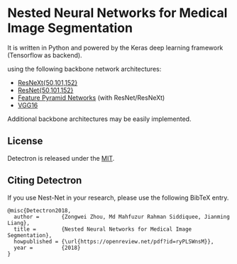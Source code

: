 # Nested Neural Networks for Medical Image Segmentation

It is written in Python and powered by the Keras deep learning framework (Tensorflow as backend).

using the following backbone network architectures:

- [ResNeXt{50,101,152}](https://arxiv.org/abs/1611.05431)
- [ResNet{50,101,152}](https://arxiv.org/abs/1512.03385)
- [Feature Pyramid Networks](https://arxiv.org/abs/1612.03144) (with ResNet/ResNeXt)
- [VGG16](https://arxiv.org/abs/1409.1556)

Additional backbone architectures may be easily implemented.

## License

Detectron is released under the [MIT]().

## Citing Detectron

If you use Nest-Net in your research, please use the following BibTeX entry.

```
@misc{Detectron2018,
  author =       {Zongwei Zhou, Md Mahfuzur Rahman Siddiquee, Jianming Liang},
  title =        {Nested Neural Networks for Medical Image Segmentation},
  howpublished = {\url{https://openreview.net/pdf?id=ryPLSWnsM}},
  year =         {2018}
}
```
